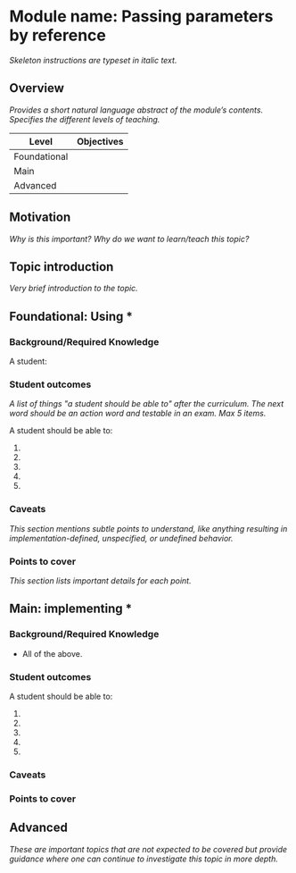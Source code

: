 # Module name: Passing parameters by reference
_Skeleton instructions are typeset in italic text._

## Overview

_Provides a short natural language abstract of the module’s contents._
_Specifies the different levels of teaching._

<table>
  <thead>
    <th>Level</th>
    <th>Objectives</th>
  </thead>
  <tr>
    <td>Foundational</td>
    <td></td>
  </tr>
  <tr>
    <td>Main</td>
    <td></td>
  </tr>
  <tr>
    <td>Advanced</td>
    <td></td>
  </tr>
</table>

## Motivation

_Why is this important?_
_Why do we want to learn/teach this topic?_

## Topic introduction

_Very brief introduction to the topic._

## Foundational: Using *

### Background/Required Knowledge

A student:


### Student outcomes

_A list of things "a student should be able to" after the curriculum._
_The next word should be an action word and testable in an exam._
_Max 5 items._

A student should be able to:

1.
2.
3.
4.
5.

### Caveats

_This section mentions subtle points to understand, like anything resulting in
implementation-defined, unspecified, or undefined behavior._

### Points to cover

_This section lists important details for each point._

## Main: implementing *

### Background/Required Knowledge

* All of the above.

### Student outcomes

A student should be able to:

1.
2.
3.
4.
5.

### Caveats

### Points to cover

## Advanced

_These are important topics that are not expected to be covered but provide
guidance where one can continue to investigate this topic in more depth._

